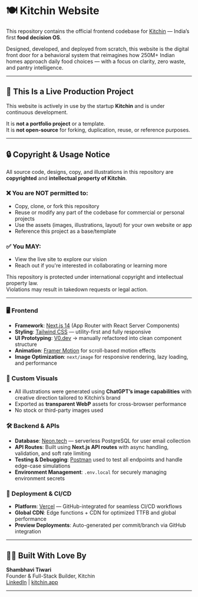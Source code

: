 # 🍽️ Kitchin Website

This repository contains the official frontend codebase for [Kitchin](https://v0-kitchin-k0.vercel.app/) — India’s first **food decision OS**.

Designed, developed, and deployed from scratch, this website is the digital front door for a behavioral system that reimagines how 250M+ Indian homes approach daily food choices — with a focus on clarity, zero waste, and pantry intelligence.

---

## 🚧 This Is a Live Production Project

This website is actively in use by the startup **Kitchin** and is under continuous development.

It is **not a portfolio project** or a template.  
It is **not open-source** for forking, duplication, reuse, or reference purposes.

---

## 🔒 Copyright & Usage Notice

All source code, designs, copy, and illustrations in this repository are **copyrighted** and **intellectual property of Kitchin**.

### ❌ You are NOT permitted to:
- Copy, clone, or fork this repository
- Reuse or modify any part of the codebase for commercial or personal projects
- Use the assets (images, illustrations, layout) for your own website or app
- Reference this project as a base/template

### ✅ You MAY:
- View the live site to explore our vision
- Reach out if you're interested in collaborating or learning more

This repository is protected under international copyright and intellectual property law.  
Violations may result in takedown requests or legal action.

---

### 🖥️ Frontend
- **Framework**: [Next.js 14](https://nextjs.org/) (App Router with React Server Components)
- **Styling**: [Tailwind CSS](https://tailwindcss.com/) — utility-first and fully responsive
- **UI Prototyping**: [V0.dev](https://v0.dev) → manually refactored into clean component structure
- **Animation**: [Framer Motion](https://www.framer.com/motion/) for scroll-based motion effects
- **Image Optimization**: `next/image` for responsive rendering, lazy loading, and performance

### 🎨 Custom Visuals
- All illustrations were generated using **ChatGPT’s image capabilities** with creative direction tailored to Kitchin’s brand
- Exported as **transparent WebP** assets for cross-browser performance
- No stock or third-party images used

### 🛠️ Backend & APIs
- **Database**: [Neon.tech](https://neon.tech) — serverless PostgreSQL for user email collection
- **API Routes**: Built using **Next.js API routes** with async handling, validation, and soft rate limiting
- **Testing & Debugging**: [Postman](https://postman.com) used to test all endpoints and handle edge-case simulations
- **Environment Management**: `.env.local` for securely managing environment secrets

### 🚀 Deployment & CI/CD
- **Platform**: [Vercel](https://vercel.com/) — GitHub-integrated for seamless CI/CD workflows
- **Global CDN**: Edge functions + CDN for optimized TTFB and global performance
- **Preview Deployments**: Auto-generated per commit/branch via GitHub integration

---

## 🧑‍💻 Built With Love By

**Shambhavi Tiwari**  
Founder & Full-Stack Builder, Kitchin  
[LinkedIn](https://www.linkedin.com/in/shambhavi-tiwari) | [kitchin.app](https://v0-kitchin-k0.vercel.app/)

---


